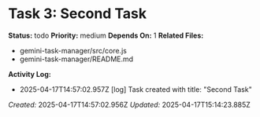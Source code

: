 # Task 3: Second Task

**Status:** todo
**Priority:** medium
**Depends On:** 1
**Related Files:**
* gemini-task-manager/src/core.js
* gemini-task-manager/README.md

**Activity Log:**
* 2025-04-17T14:57:02.957Z [log] Task created with title: "Second Task"

*Created:* 2025-04-17T14:57:02.956Z
*Updated:* 2025-04-17T15:14:23.885Z
